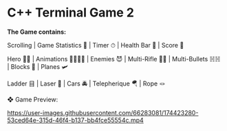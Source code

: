 # C++ Terminal Game 2
**The Game contains:**

Scrolling | Game Statistics 🧮 | Timer ⏱ | Health Bar 📶 | Score 🎯

Hero 🦸‍♂️ | Animations 🏄‍♀️🏄‍♀️ | Enemies 😈 | Multi-Rifle 🔫🔫 | Multi-Bullets ☵☵ | Blocks 🗿 | Planes 🛩

Ladder ⽬ | Laser 👀 | Cars 🚔 | Telepherique 🪂 | Rope 🪢

❖ Game Preview:


https://user-images.githubusercontent.com/66283081/174423280-53ced64e-315d-46f4-b137-bb4fce55554c.mp4

